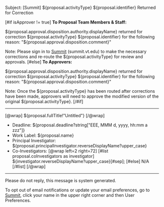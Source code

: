 Subject: [Summit] ${proposal.activityType} ${proposal.identifier} Returned for Correction

[#if isApprover != true]
**To Proposal Team Members & Staff:**

${proposal.approval.disposition.authority.displayName} returned for correction ${proposal.activityType} ${proposal.identifier} for the following reason: "${proposal.approval.disposition.comment}"

Note: Please sign in to [Summit](summit.vt.edu) (summit.vt.edu) to make the necessary corrections and re-route the ${proposal.activityType} for review and approvals.
[#else]
**To Approvers:**

${proposal.approval.disposition.authority.displayName} returned for correction ${proposal.activityType} ${proposal.identifier} for the following reason: "${proposal.approval.disposition.comment}"

Note: Once the ${proposal.activityType} has been routed after corrections have been made, approvers will need to approve the modified version of the original ${proposal.activityType}.
[/#if]

------------------------------------------------------------------------
[@wrap]
${proposal.fullTitle!"Untitled"}
[/@wrap]

* Deadline:
  ${proposal.deadline?string["EEE, MMM d, yyyy, hh:mm a zzz"]}
* Work Label:
  ${proposal.name}
* Principal Investigator:
  ${proposal.principalInvestigator.reverseDisplayName?upper_case}
* Co-Investigators:
  [@wrap left=2 right=72]
  [#list proposal.coInvestigators as investigator]
  ${investigator.reverseDisplayName?upper_case}[#sep];
  [#else] N/A
  [/#list]
  [/@wrap]

------------------------------------------------------------------------
Please do not reply, this message is system generated.

To opt out of email notifications or update your email preferences, go to [Summit](summit.vt.edu), click your name in the upper right corner and then User Preferences.
